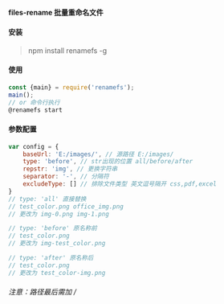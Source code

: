 #### files-rename 批量重命名文件
#### 安装
> npm install renamefs -g

#### 使用

```javascript
const {main} = require('renamefs');
main();
// or 命令行执行
@renamefs start
```


#### 参数配置
```javascript
var config = {
    baseUrl: 'E:/images/', // 源路径 E:/images/
    type: 'before', // str出现的位置 all/before/after
    repstr: 'img', // 更换字符串
    separator: '-', // 分隔符
    excludeType: [] // 排除文件类型 英文逗号隔开 css,pdf,excel
}
// type: 'all' 直接替换
// test_color.png office_img.png
// 更改为 img-0.png img-1.png

// type: 'before' 原名称前
// test_color.png
// 更改为 img-test_color.png

// type: 'after' 原名称后
// test_color.png
// 更改为 test_color-img.png

```

###### 注意：路径最后需加 /

